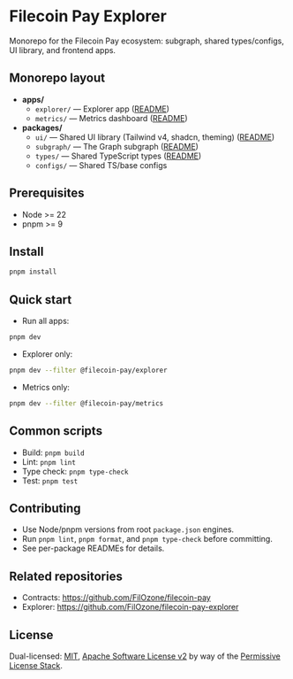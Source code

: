 # Filecoin Pay Explorer

Monorepo for the Filecoin Pay ecosystem: subgraph, shared types/configs, UI library, and frontend apps.

## Monorepo layout

- **apps/**
  - `explorer/` — Explorer app ([README](apps/explorer/README.md))
  - `metrics/` — Metrics dashboard ([README](apps/metrics/README.md))
- **packages/**
  - `ui/` — Shared UI library (Tailwind v4, shadcn, theming) ([README](packages/ui/README.md))
  - `subgraph/` — The Graph subgraph ([README](packages/subgraph/README.md))
  - `types/` — Shared TypeScript types ([README](packages/types/README.md))
  - `configs/` — Shared TS/base configs

## Prerequisites

- Node >= 22
- pnpm >= 9

## Install

```sh
pnpm install
```

## Quick start

- Run all apps:
```sh
pnpm dev
```
- Explorer only:
```sh
pnpm dev --filter @filecoin-pay/explorer
```
- Metrics only:
```sh
pnpm dev --filter @filecoin-pay/metrics
```

## Common scripts

- Build: `pnpm build`
- Lint: `pnpm lint`
- Type check: `pnpm type-check`
- Test: `pnpm test`

## Contributing

- Use Node/pnpm versions from root `package.json` engines.
- Run `pnpm lint`, `pnpm format`, and `pnpm type-check` before committing.
- See per-package READMEs for details.

## Related repositories

- Contracts: https://github.com/FilOzone/filecoin-pay
- Explorer: https://github.com/FilOzone/filecoin-pay-explorer

## License

Dual-licensed: [MIT](https://github.com/FilOzone/synapse-sdk/blob/master/LICENSE.md), [Apache Software License v2](https://github.com/FilOzone/synapse-sdk/blob/master/LICENSE.md) by way of the [Permissive License Stack](https://protocol.ai/blog/announcing-the-permissive-license-stack/).